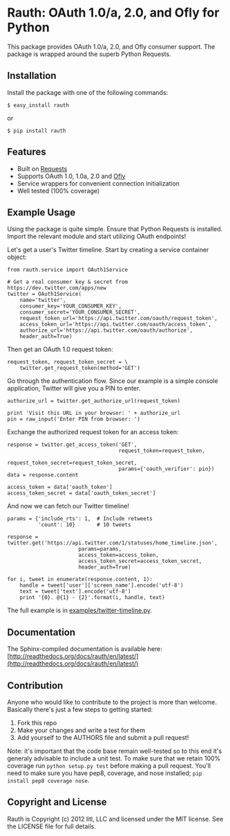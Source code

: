 # Rauth: OAuth 1.0/a, 2.0, and Ofly for Python

This package provides OAuth 1.0/a, 2.0, and Ofly consumer support. The
package is wrapped around the superb Python Requests.


## Installation

Install the package with one of the following commands:

    $ easy_install rauth

or

    $ pip install rauth


## Features

* Built on [Requests](https://github.com/kennethreitz/requests)
* Supports OAuth 1.0, 1.0a, 2.0 and [Ofly](http://www.shutterfly.com/documentation/start.sfly)
* Service wrappers for convenient connection initialization
* Well tested (100% coverage)


## Example Usage

Using the package is quite simple. Ensure that Python Requests is installed.
Import the relevant module and start utilizing OAuth endpoints!

Let's get a user's Twitter timeline. Start by creating a service container 
object:

    from rauth.service import OAuth1Service

    # Get a real consumer key & secret from https://dev.twitter.com/apps/new
    twitter = OAuth1Service(
        name='twitter',
        consumer_key='YOUR_CONSUMER_KEY',
        consumer_secret='YOUR_CONSUMER_SECRET',
        request_token_url='https://api.twitter.com/oauth/request_token',
        access_token_url='https://api.twitter.com/oauth/access_token',
        authorize_url='https://api.twitter.com/oauth/authorize',
        header_auth=True)

Then get an OAuth 1.0 request token:

    request_token, request_token_secret = \
        twitter.get_request_token(method='GET')

Go through the authentication flow.  Since our example is a simple console
application, Twitter will give you a PIN to enter.

    authorize_url = twitter.get_authorize_url(request_token)

    print 'Visit this URL in your browser: ' + authorize_url
    pin = raw_input('Enter PIN from browser: ')

Exchange the authorized request token for an access token:

    response = twitter.get_access_token('GET',
                                        request_token=request_token,
                                        request_token_secret=request_token_secret,
                                        params={'oauth_verifier': pin})
    data = response.content

    access_token = data['oauth_token']
    access_token_secret = data['oauth_token_secret']

And now we can fetch our Twitter timeline!

    params = {'include_rts': 1,  # Include retweets
              'count': 10}       # 10 tweets

    response = twitter.get('https://api.twitter.com/1/statuses/home_timeline.json',
                           params=params,
                           access_token=access_token,
                           access_token_secret=access_token_secret,
                           header_auth=True)

    for i, tweet in enumerate(response.content, 1):
        handle = tweet['user']['screen_name'].encode('utf-8')
        text = tweet['text'].encode('utf-8')
        print '{0}. @{1} - {2}'.format(i, handle, text)

The full example is in [examples/twitter-timeline.py](https://github.com/litl/rauth/blob/master/examples/twitter-timeline.py).


## Documentation

The Sphinx-compiled documentation is available here: [http://readthedocs.org/docs/rauth/en/latest/](http://readthedocs.org/docs/rauth/en/latest/)


## Contribution

Anyone who would like to contribute to the project is more than welcome.
Basically there's just a few steps to getting started:

1. Fork this repo
2. Make your changes and write a test for them
3. Add yourself to the AUTHORS file and submit a pull request!

Note: it's important that the code base remain well-tested so to this end it's
generaly advisable to include a unit test. To make sure that we retain 100%
coverage run `python setup.py test` before making a pull request. You'll need
to make sure you have pep8, coverage, and nose installed; `pip install pep8
coverage nose`.

## Copyright and License

Rauth is Copyright (c) 2012 litl, LLC and licensed under the MIT license.
See the LICENSE file for full details.
